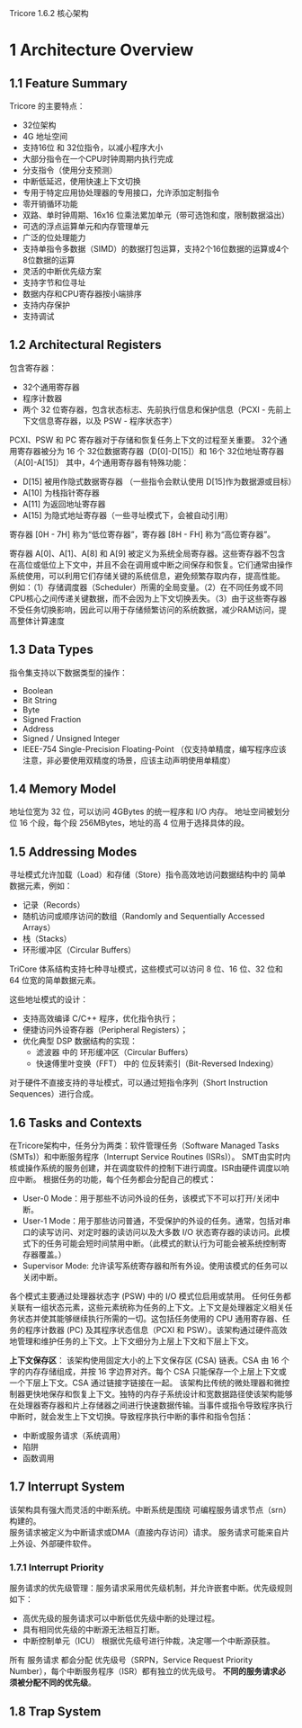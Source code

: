 
Tricore 1.6.2 核心架构

# 1 Architecture Overview

## 1.1 Feature Summary

Tricore 的主要特点：
- 32位架构
- 4G 地址空间
- 支持16位 和 32位指令，以减小程序大小
- 大部分指令在一个CPU时钟周期内执行完成
- 分支指令（使用分支预测）
- 中断低延迟，使用快速上下文切换
- 专用于特定应用协处理器的专用接口，允许添加定制指令
- 零开销循环功能
- 双路、单时钟周期、16x16 位乘法累加单元（带可选饱和度，限制数据溢出）
- 可选的浮点运算单元和内存管理单元
- 广泛的位处理能力
- 支持单指令多数据（SIMD）的数据打包运算，支持2个16位数据的运算或4个8位数据的运算
- 灵活的中断优先级方案
- 支持字节和位寻址
- 数据内存和CPU寄存器按小端排序
- 支持内存保护
- 支持调试

## 1.2 Architectural Registers
包含寄存器：
- 32个通用寄存器
- 程序计数器
- 两个 32 位寄存器，包含状态标志、先前执行信息和保护信息（PCXI - 先前上下文信息寄存器，以及 PSW - 程序状态字）

PCXI、PSW 和 PC 寄存器对于存储和恢复任务上下文的过程至关重要。
32个通用寄存器被分为 16 个 32位数据寄存器（D[0]-D[15]）和 16个 32位地址寄存器（A[0]-A[15]）
其中，4个通用寄存器有特殊功能：
- D[15] 被用作隐式数据寄存器 （一些指令会默认使用 D[15]作为数据源或目标）
- A[10] 为栈指针寄存器
- A[11] 为返回地址寄存器
- A[15] 为隐式地址寄存器（一些寻址模式下，会被自动引用）

寄存器 [0H - 7H] 称为“低位寄存器”，寄存器 [8H - FH] 称为“高位寄存器”。

寄存器 A[0]、A[1]、A[8] 和 A[9] 被定义为系统全局寄存器。这些寄存器不包含在高位或低位上下文中，并且不会在调用或中断之间保存和恢复。它们通常由操作系统使用，可以利用它们存储关键的系统信息，避免频繁存取内存，提高性能。
例如：（1）存储调度器（Scheduler）所需的全局变量。（2）在不同任务或不同CPU核心之间传递关键数据，而不会因为上下文切换丢失。（3）由于这些寄存器不受任务切换影响，因此可以用于存储频繁访问的系统数据，减少RAM访问，提高整体计算速度

## 1.3 Data Types
指令集支持以下数据类型的操作：
- Boolean
- Bit String
- Byte
- Signed Fraction
- Address
- Signed / Unsigned Integer
- IEEE-754 Single-Precision Floating-Point （仅支持单精度，编写程序应该注意，非必要使用双精度的场景，应该主动声明使用单精度）

## 1.4 Memory Model
地址位宽为 32 位，可以访问 4GBytes 的统一程序和 I/O 内存。
地址空间被划分位 16 个段，每个段 256MBytes，地址的高 4 位用于选择具体的段。

## 1.5 Addressing Modes

寻址模式允许加载（Load）和存储（Store）指令高效地访问数据结构中的 简单数据元素，例如：
- 记录（Records）
- 随机访问或顺序访问的数组（Randomly and Sequentially Accessed Arrays）
- 栈（Stacks）
- 环形缓冲区（Circular Buffers）

TriCore 体系结构支持七种寻址模式，这些模式可以访问 8 位、16 位、32 位和 64 位宽的简单数据元素。

这些地址模式的设计：
- 支持高效编译 C/C++ 程序，优化指令执行；
- 便捷访问外设寄存器（Peripheral Registers）；
- 优化典型 DSP 数据结构的实现：
    - 滤波器 中的 环形缓冲区（Circular Buffers）
    - 快速傅里叶变换（FFT） 中的 位反转索引（Bit-Reversed Indexing）

对于硬件不直接支持的寻址模式，可以通过短指令序列（Short Instruction Sequences）进行合成。

## 1.6 Tasks and Contexts
在Tricore架构中，任务分为两类：软件管理任务（Software Managed Tasks (SMTs)）和中断服务程序（Interrupt Service Routines (ISRs)）。
SMT由实时内核或操作系统的服务创建，并在调度软件的控制下进行调度。ISR由硬件调度以响应中断。
根据任务的功能，每个任务都会分配自己的模式：
- User-0 Mode：用于那些不访问外设的任务，该模式下不可以打开/关闭中断。
- User-1 Mode：用于那些访问普通，不受保护的外设的任务。通常，包括对串口的读写访问、对定时器的读访问以及大多数 I/O 状态寄存器的读访问。此模式下的任务可能会短时间禁用中断。（此模式的默认行为可能会被系统控制寄存器覆盖。）
- Supervisor Mode: 允许读写系统寄存器和所有外设。使用该模式的任务可以关闭中断。

各个模式主要通过处理器状态字 (PSW) 中的 I/O 模式位启用或禁用。
任何任务都关联有一组状态元素，这些元素统称为任务的上下文。上下文是处理器定义相关任务状态并使其能够继续执行所需的一切。这包括任务使用的 CPU 通用寄存器、任务的程序计数器 (PC) 及其程序状态信息（PCXI 和 PSW）。该架构通过硬件高效地管理和维护任务的上下文。上下文细分为上层上下文和下层上下文。

**上下文保存区**：
该架构使用固定大小的上下文保存区 (CSA) 链表。CSA 由 16 个字的内存存储组成，并按 16 字边界对齐。每个 CSA 只能保存一个上层上下文或一个下层上下文。CSA 通过链接字链接在一起。
该架构比传统的微处理器和微控制器更快地保存和恢复上下文。独特的内存子系统设计和宽数据路径使该架构能够在处理器寄存器和片上存储器之间进行快速数据传输。当事件或指令导致程序执行中断时，就会发生上下文切换。导致程序执行中断的事件和指令包括：
- 中断或服务请求（系统调用）
- 陷阱
- 函数调用

## 1.7 Interrupt System
该架构具有强大而灵活的中断系统。中断系统是围绕  可编程服务请求节点（srn）构建的。  
服务请求被定义为中断请求或DMA（直接内存访问）请求。 服务请求可能来自片上外设、外部硬件软件。

### 1.7.1 Interrupt Priority
服务请求的优先级管理：服务请求采用优先级机制，并允许嵌套中断。优先级规则如下：
- 高优先级的服务请求可以中断低优先级中断的处理过程。
- 具有相同优先级的中断源无法相互打断。
- 中断控制单元（ICU） 根据优先级号进行仲裁，决定哪一个中断源获胜。

所有 服务请求 都会分配 优先级号（SRPN，Service Request Priority Number），每个中断服务程序（ISR）都有独立的优先级号。 **不同的服务请求必须被分配不同的优先级**。


## 1.8 Trap System